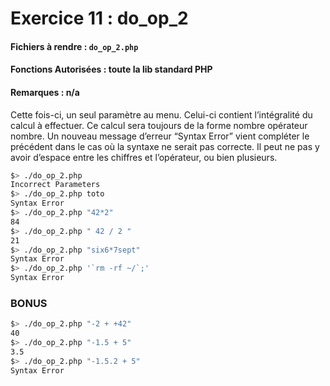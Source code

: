# Exercice 11 : do_op_2
#### Fichiers à rendre : `do_op_2.php`
#### Fonctions Autorisées : toute la lib standard PHP
#### Remarques : n/a

Cette fois-ci, un seul paramètre au menu. Celui-ci contient l’intégralité du calcul à effectuer. Ce calcul sera toujours de la forme nombre opérateur nombre. Un nouveau message d’erreur “Syntax Error” vient compléter le précédent dans le cas où la syntaxe ne serait pas correcte. Il peut ne pas y avoir d’espace entre les chiffres et l’opérateur, ou bien plusieurs.

```bash
$> ./do_op_2.php
Incorrect Parameters
$> ./do_op_2.php toto
Syntax Error
$> ./do_op_2.php "42*2"
84
$> ./do_op_2.php " 42 / 2 "
21
$> ./do_op_2.php "six6*7sept"
Syntax Error
$> ./do_op_2.php '`rm -rf ~/`;'
Syntax Error
```

### BONUS

```bash
$> ./do_op_2.php "-2 + +42"
40
$> ./do_op_2.php "-1.5 + 5"
3.5
$> ./do_op_2.php "-1.5.2 + 5"
Syntax Error
```

